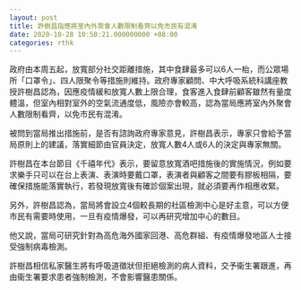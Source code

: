 ```yaml
---
layout: post
title: 許樹昌指應將室內外聚會人數限制看齊以免市民有混淆
date: 2020-10-28 10:50:21.000000000 +08:00
categories: rthk
---
```


政府由本周五起，放寬部分社交距離措施，其中食肆最多可以6人一枱，而公眾場所「口罩令」、四人限聚令等措施則維持。政府專家顧問、中大呼吸系統科講座教授許樹昌認為，因應疫情緩和放寬人數上限合理，食客進入食肆前顧客雖然有量度體溫，但室內相對室外的空氣流通度低，風險亦會較高，認為當局應將室內外聚會人數限制看齊，以免市民有混淆。

被問到當局推出措施前，是否有諮詢政府專家意見，許樹昌表示，專家只會給予當局原則上的建議，落實細節由官員決定，放寬人數4人或6人的決定與專家無關。

許樹昌在本台節目《千禧年代》表示，要留意放寬酒吧措施後的實施情況，例如要求樂手只可以在台上表演、表演時要戴口罩，表演者與顧客之間要有膠板相隔，要確保措施能落實執行，若發現放寬後有確診個案出現，就必須要再作相應收緊。

另外，許樹昌認為，當局將會設立4個較長期的社區檢測中心是好主意，可以方便市民有需要時使用，一旦有疫情爆發，可以再研究增加中心的數目。

他又說，當局可研究針對為高危海外國家回港、高危群組、有疫情爆發地區人士接受強制病毒檢測。

許樹昌相信私家醫生將有呼吸道徵狀但拒絕檢測的病人資料，交予衞生署跟進，再由衞生署要求患者強制檢測，不會影響醫患關係。

